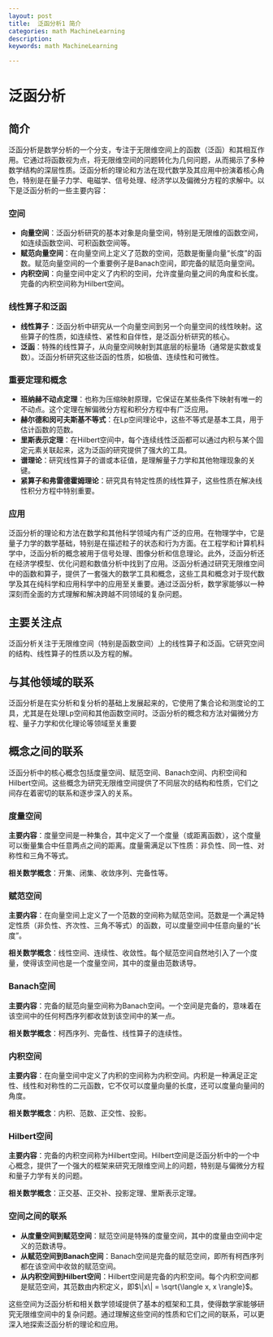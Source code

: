 ```yaml
---
layout: post
title:  泛函分析1 简介
categories: math MachineLearning
description: 
keywords: math MachineLearning

---
```


# 泛函分析



## 简介

泛函分析是数学分析的一个分支，专注于无限维空间上的函数（泛函）和其相互作用。它通过将函数视为点，将无限维空间的问题转化为几何问题，从而揭示了多种数学结构的深层性质。泛函分析的理论和方法在现代数学及其应用中扮演着核心角色，特别是在量子力学、电磁学、信号处理、经济学以及偏微分方程的求解中。以下是泛函分析的一些主要内容：

### 空间

- **向量空间**：泛函分析研究的基本对象是向量空间，特别是无限维的函数空间，如连续函数空间、可积函数空间等。
- **赋范向量空间**：在向量空间上定义了范数的空间，范数是衡量向量“长度”的函数。赋范向量空间的一个重要例子是Banach空间，即完备的赋范向量空间。
- **内积空间**：向量空间中定义了内积的空间，允许度量向量之间的角度和长度。完备的内积空间称为Hilbert空间。

### 线性算子和泛函

- **线性算子**：泛函分析中研究从一个向量空间到另一个向量空间的线性映射。这些算子的性质，如连续性、紧性和自伴性，是泛函分析研究的核心。
- **泛函**：特殊的线性算子，从向量空间映射到其底层的标量场（通常是实数或复数）。泛函分析研究这些泛函的性质，如极值、连续性和可微性。

### 重要定理和概念

- **班纳赫不动点定理**：也称为压缩映射原理，它保证在某些条件下映射有唯一的不动点。这个定理在解偏微分方程和积分方程中有广泛应用。
- **赫尔德和闵可夫斯基不等式**：在Lp空间理论中，这些不等式是基本工具，用于估计函数的范数。
- **里斯表示定理**：在Hilbert空间中，每个连续线性泛函都可以通过内积与某个固定元素关联起来，这为泛函的研究提供了强大的工具。
- **谱理论**：研究线性算子的谱或本征值，是理解量子力学和其他物理现象的关键。
- **紧算子和弗雷德霍姆理论**：研究具有特定性质的线性算子，这些性质在解决线性积分方程中特别重要。

### 应用

泛函分析的理论和方法在数学和其他科学领域内有广泛的应用。在物理学中，它是量子力学的数学基础，特别是在描述粒子的状态和行为方面。在工程学和计算机科学中，泛函分析的概念被用于信号处理、图像分析和信息理论。此外，泛函分析还在经济学模型、优化问题和数值分析中找到了应用。泛函分析通过研究无限维空间中的函数和算子，提供了一套强大的数学工具和概念，这些工具和概念对于现代数学及其在纯科学和应用科学中的应用至关重要。通过泛函分析，数学家能够以一种深刻而全面的方式理解和解决跨越不同领域的复杂问题。



## **主要关注点**

泛函分析关注于无限维空间（特别是函数空间）上的线性算子和泛函。它研究空间的结构、线性算子的性质以及方程的解。

## **与其他领域的联系**

泛函分析是在实分析和复分析的基础上发展起来的，它使用了集合论和测度论的工具，尤其是在处理Lp空间和其他函数空间时。泛函分析的概念和方法对偏微分方程、量子力学和优化理论等领域至关重要



## 概念之间的联系



泛函分析中的核心概念包括度量空间、赋范空间、Banach空间、内积空间和Hilbert空间。这些概念为研究无限维空间提供了不同层次的结构和性质，它们之间存在着密切的联系和逐步深入的关系。

### 度量空间

**主要内容**：度量空间是一种集合，其中定义了一个度量（或距离函数），这个度量可以衡量集合中任意两点之间的距离。度量需满足以下性质：非负性、同一性、对称性和三角不等式。

**相关数学概念**：开集、闭集、收敛序列、完备性等。

### 赋范空间

**主要内容**：在向量空间上定义了一个范数的空间称为赋范空间。范数是一个满足特定性质（非负性、齐次性、三角不等式）的函数，可以度量空间中任意向量的“长度”。

**相关数学概念**：线性空间、连续性、收敛性。每个赋范空间自然地引入了一个度量，使得该空间也是一个度量空间，其中的度量由范数诱导。

### Banach空间

**主要内容**：完备的赋范向量空间称为Banach空间。一个空间是完备的，意味着在该空间中的任何柯西序列都收敛到该空间中的某一点。

**相关数学概念**：柯西序列、完备性、线性算子的连续性。

### 内积空间

**主要内容**：在向量空间中定义了内积的空间称为内积空间。内积是一种满足正定性、线性和对称性的二元函数，它不仅可以度量向量的长度，还可以度量向量间的角度。

**相关数学概念**：内积、范数、正交性、投影。

### Hilbert空间

**主要内容**：完备的内积空间称为Hilbert空间。Hilbert空间是泛函分析中的一个中心概念，提供了一个强大的框架来研究无限维空间上的问题，特别是与偏微分方程和量子力学有关的问题。

**相关数学概念**：正交基、正交补、投影定理、里斯表示定理。

### 空间之间的联系

- **从度量空间到赋范空间**：赋范空间是特殊的度量空间，其中的度量由空间中定义的范数诱导。
- **从赋范空间到Banach空间**：Banach空间是完备的赋范空间，即所有柯西序列都在该空间中收敛的赋范空间。
- **从内积空间到Hilbert空间**：Hilbert空间是完备的内积空间。每个内积空间都是赋范空间，其范数由内积定义，即$\|x\| = \sqrt{\langle x, x \rangle}$。

这些空间为泛函分析和相关数学领域提供了基本的框架和工具，使得数学家能够研究无限维空间中的复杂问题。通过理解这些空间的性质和它们之间的联系，可以更深入地探索泛函分析的理论和应用。